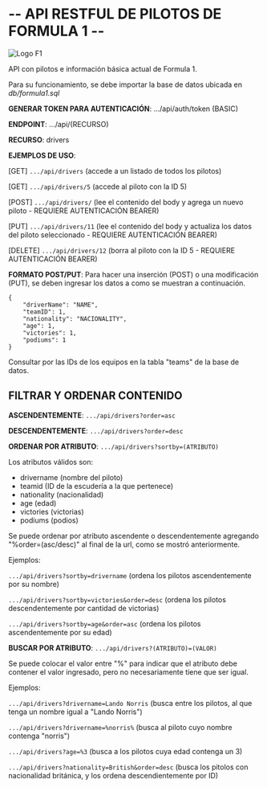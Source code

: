 # -- API RESTFUL DE PILOTOS DE FORMULA 1 --

![Logo F1](https://upload.wikimedia.org/wikipedia/commons/thumb/3/33/F1.svg/2560px-F1.svg.png)

API con pilotos e información básica actual de Formula 1.

Para su funcionamiento, se debe importar la base de datos ubicada en *db/formula1.sql*

**GENERAR TOKEN PARA AUTENTICACIÓN**: .../api/auth/token (BASIC)

**ENDPOINT**: .../api/(RECURSO)

**RECURSO**: drivers

**EJEMPLOS DE USO**:

[GET] ```.../api/drivers``` (accede a un listado de todos los pilotos)

[GET] ```.../api/drivers/5``` (accede al piloto con la ID 5)

[POST] ```.../api/drivers/``` (lee el contenido del body y agrega un nuevo piloto - REQUIERE AUTENTICACIÓN BEARER)

[PUT] ```.../api/drivers/11``` (lee el contenido del body y actualiza los datos del piloto seleccionado - REQUIERE AUTENTICACIÓN BEARER)

[DELETE] ```.../api/drivers/12``` (borra al piloto con la ID 5 - REQUIERE AUTENTICACIÓN BEARER)

**FORMATO POST/PUT**: Para hacer una inserción (POST) o una modificación (PUT), se deben ingresar los datos a como se muestran a continuación.
```
{
    "driverName": "NAME",
    "teamID": 1,
    "nationality": "NACIONALITY",
    "age": 1,
    "victories": 1,
    "podiums": 1
}
```
Consultar por las IDs de los equipos en la tabla "teams" de la base de datos.

## FILTRAR Y ORDENAR CONTENIDO

**ASCENDENTEMENTE**: ```.../api/drivers?order=asc```

**DESCENDENTEMENTE**: ```.../api/drivers?order=desc```

**ORDENAR POR ATRIBUTO**: ```.../api/drivers?sortby=(ATRIBUTO)```

Los atributos válidos son:
- drivername (nombre del piloto)
- teamid (ID de la escudería a la que pertenece)
- nationality (nacionalidad)
- age (edad)
- victories (victorias)
- podiums (podios)

Se puede ordenar por atributo ascendente o descendentemente agregando "%order=(asc/desc)" al final de la url, como se mostró anteriormente.

Ejemplos:

```.../api/drivers?sortby=drivername``` (ordena los pilotos ascendentemente por su nombre)

```.../api/drivers?sortby=victories&order=desc``` (ordena los pilotos descendentemente por cantidad de victorias)

```.../api/drivers?sortby=age&order=asc``` (ordena los pilotos ascendentemente por su edad)

**BUSCAR POR ATRIBUTO**: ```.../api/drivers?(ATRIBUTO)=(VALOR)```

Se puede colocar el valor entre "%" para indicar que el atributo debe contener el valor ingresado, pero no necesariamente tiene que ser igual.

Ejemplos:

```.../api/drivers?drivername=Lando Norris``` (busca entre los pilotos, al que tenga un nombre igual a "Lando Norris")

```.../api/drivers?drivername=%norris%``` (busca al piloto cuyo nombre contenga "norris")

```.../api/drivers?age=%3``` (busca a los pilotos cuya edad contenga un 3)

```.../api/drivers?nationality=British&order=desc``` (busca los pitolos con nacionalidad británica, y los ordena descendientemente por ID)
